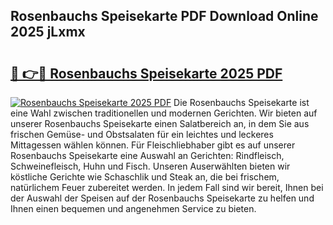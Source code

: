 ## Rosenbauchs Speisekarte PDF Download Online 2025 jLxmx

# <h2><a href="http://gc7mmhy.nevu.top/?p=Rosenbauchs+Speisekarte">🔗 👉🔴 Rosenbauchs Speisekarte 2025 PDF</a></h2>

[![Rosenbauchs Speisekarte 2025 PDF](https://i.imgur.com/dBaPXMq.png)](http://gc7mmhy.nevu.top/?p=Rosenbauchs+Speisekarte)
Die Rosenbauchs Speisekarte ist eine Wahl zwischen traditionellen und modernen Gerichten. Wir bieten auf unserer Rosenbauchs Speisekarte einen Salatbereich an, in dem Sie aus frischen Gemüse- und Obstsalaten für ein leichtes und leckeres Mittagessen wählen können. Für Fleischliebhaber gibt es auf unserer Rosenbauchs Speisekarte eine Auswahl an Gerichten: Rindfleisch, Schweinefleisch, Huhn und Fisch. Unseren Auserwählten bieten wir köstliche Gerichte wie Schaschlik und Steak an, die bei frischem, natürlichem Feuer zubereitet werden. In jedem Fall sind wir bereit, Ihnen bei der Auswahl der Speisen auf der Rosenbauchs Speisekarte zu helfen und Ihnen einen bequemen und angenehmen Service zu bieten.
